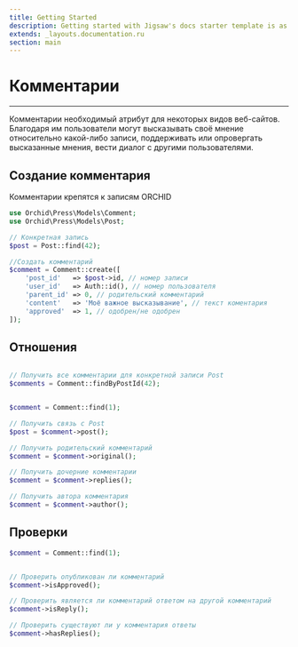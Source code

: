 ```yaml
---
title: Getting Started
description: Getting started with Jigsaw's docs starter template is as easy as 1, 2, 3.
extends: _layouts.documentation.ru
section: main
---
```



# Комментарии
----------


Комментарии необходимый атрибут для некоторых видов веб-сайтов.
Благодаря им пользователи могут высказывать своё мнение относительно какой-либо записи, 
поддерживать или опровергать высказанные мнения, вести диалог с другими пользователями.


## Создание комментария

Комментарии крепятся к записям ORCHID

```php
use Orchid\Press\Models\Comment;
use Orchid\Press\Models\Post;

// Конкретная запись
$post = Post::find(42);

//Создать комментарий
$comment = Comment::create([
    'post_id'   => $post->id, // номер записи
    'user_id'   => Auth::id(), // номер пользователя
    'parent_id' => 0, // родительский комментарий
    'content'   => 'Моё важное высказывание', // текст коментария
    'approved'  => 1, // одобрен/не одобрен
]);

```


## Отношения


```php

// Получить все комментарии для конкретной записи Post
$comments = Comment::findByPostId(42);


$comment = Comment::find(1);

// Получить связь с Post
$post = $comment->post();

// Получить родительский комментарий
$comment = $comment->original();

// Получить дочерние комментарии
$comment = $comment->replies();

// Получить автора комментария
$comment = $comment->author();

```


## Проверки

```php
$comment = Comment::find(1);


// Проверить опубликован ли комментарий
$comment->isApproved();

// Проверить является ли комментарий ответом на другой комментарий
$comment->isReply();

// Проверить существуют ли у комментария ответы
$comment->hasReplies();
```
